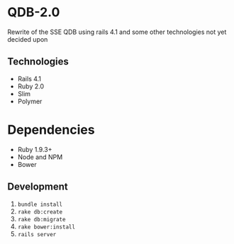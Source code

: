 # QDB-2.0

Rewrite of the SSE QDB using rails 4.1 and some other technologies not yet decided upon

## Technologies
* Rails 4.1
* Ruby 2.0
* Slim
* Polymer

# Dependencies
* Ruby 1.9.3+
* Node and NPM
* Bower

## Development

1. `bundle install`
2. `rake db:create`
3. `rake db:migrate`
4. `rake bower:install`
5. `rails server`
